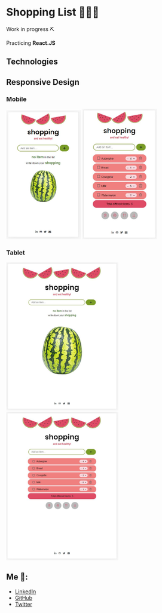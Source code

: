 # Shopping List 🍉🍓🍅

Work in progress ⛏

Practicing **React.JS**

## Technologies

## Responsive Design 
### Mobile 
<img src="https://github.com/lauraportillo/shopping-list/blob/master/src/images/mobileLanding.JPG" width="200"> <img src="https://github.com/lauraportillo/shopping-list/blob/master/src/images/mobileList.JPG" width="200"> 

### Tablet
<img src="https://github.com/lauraportillo/shopping-list/blob/master/src/images/tabletLanding.JPG" width="300"> <img src="https://github.com/lauraportillo/shopping-list/blob/master/src/images/tabletList.JPG" width="300"> 

## Me 👩:
- [LinkedIn](https://www.linkedin.com/in/laura-portillo-rodr%C3%ADguez-21965a86/)
- [GitHub](https://github.com/lauraportillo)
- [Twitter](https://twitter.com/LauraPo02860847)
